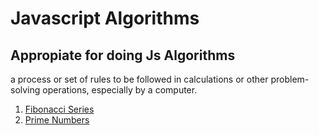 # Javascript Algorithms

## Appropiate for doing Js Algorithms

 a process or set of rules to be followed in calculations or other problem-solving operations, especially by a computer.

1. [Fibonacci Series](https://github.com/aiaaee/JS_Algorithms/tree/main/Fibonacci)
2. [Prime Numbers](https://github.com/aiaaee/JS_Algorithms/tree/main/Prime_Numbers)
